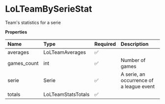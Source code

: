 # LoLTeamBySerieStat

Team's statistics for a serie

**Properties**

| Name        | Type               | Required | Description                              |
| :---------- | :----------------- | :------- | :--------------------------------------- |
| averages    | LoLTeamAverages    | ✅       |                                          |
| games_count | int                | ✅       | Number of games                          |
| serie       | Serie              | ✅       | A serie, an occurrence of a league event |
| totals      | LoLTeamStatsTotals | ✅       |                                          |
